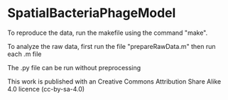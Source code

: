 # SpatialBacteriaPhageModel

To reproduce the data, run the makefile using the command "make".

To analyze the raw data, first run the file "prepareRawData.m" then run each .m file

The .py file can be run without preprocessing

This work is published with an Creative Commons Attribution Share Alike 4.0 licence (cc-by-sa-4.0)
